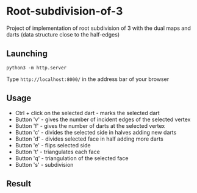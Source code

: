 # Root-subdivision-of-3
Project of implementation of root subdivision of 3 with the dual maps and darts (data structure close to the half-edges)

## Launching
```
python3 -m http.server
```
Type ```http://localhost:8000/``` in the address bar of your browser

## Usage 
* Ctrl + click on the selected dart - marks the selected dart
* Button 'v' - gives the number of incident edges of the selected vertex 
* Button 'f' - gives the number of darts at the selected vertex
* Button 'c' - divides the selected side in halves adding new darts
* Button 'd' - divides selected face in half adding more darts
* Button 'e' - flips selected side
* Button 't' - triangulates each face 
* Button 'q' - triangulation of the selected face
* Button 's' - subdivision

## Result

